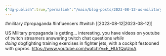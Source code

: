 ```yaml
---
{"dg-publish":true,"permalink":"/main/blog-posts/2023-08-12-us-military-propaganda-is-getting-influencer-interesting/","noteIcon":"","created":"2023-08-12T15:31:36.885-04:00","updated":"2023-10-07T01:22:53.502-04:00"}
---
```


#military #propaganda #influencers #twitch
[[2023-08-12\|2023-08-12]]

US Military propaganda is getting... interesting.  you have videos on youtube of twitch streamers answering twitch chat questions _while doing_ dogfighting training exercises in fighter jets, with a cockpit festooned with gopros.
https://www.youtube.com/watch?v=E_HUrfQqUmA

